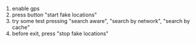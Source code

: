 1) enable gps
2) press button "start fake locations" 
3) try some test pressing "search aware", "search by network", "search by cache"
4) before exit, press "stop fake locations"